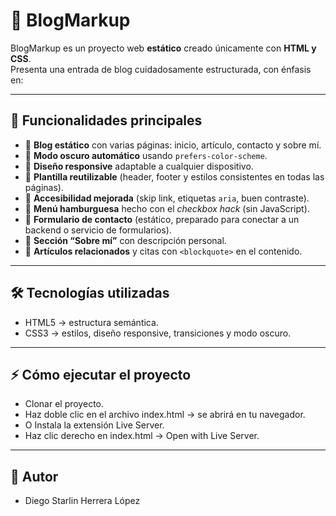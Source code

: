 # 📖 BlogMarkup

BlogMarkup es un proyecto web **estático** creado únicamente con **HTML y CSS**.  
Presenta una entrada de blog cuidadosamente estructurada, con énfasis en:

---

## 🚀 Funcionalidades principales

- 📝 **Blog estático** con varias páginas: inicio, artículo, contacto y sobre mí.  
- 🎨 **Modo oscuro automático** usando `prefers-color-scheme`.  
- 📱 **Diseño responsive** adaptable a cualquier dispositivo.  
- 📂 **Plantilla reutilizable** (header, footer y estilos consistentes en todas las páginas).  
- 🔎 **Accesibilidad mejorada** (skip link, etiquetas `aria`, buen contraste).  
- 🍔 **Menú hamburguesa** hecho con el *checkbox hack* (sin JavaScript).  
- 💬 **Formulario de contacto** (estático, preparado para conectar a un backend o servicio de formularios).  
- 🔗 **Sección “Sobre mí”** con descripción personal.  
- 📌 **Artículos relacionados** y citas con `<blockquote>` en el contenido.

---

## 🛠 Tecnologías utilizadas

- HTML5 → estructura semántica.
- CSS3 → estilos, diseño responsive, transiciones y modo oscuro.

---

## ⚡ Cómo ejecutar el proyecto

- Clonar el proyecto.
- Haz doble clic en el archivo index.html → se abrirá en tu navegador.
- O Instala la extensión Live Server.
- Haz clic derecho en index.html → Open with Live Server.

---

## 👥 Autor

- Diego Starlin Herrera López
